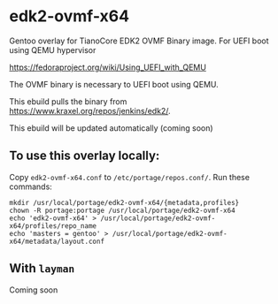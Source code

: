 # edk2-ovmf-x64
Gentoo overlay for TianoCore EDK2  OVMF Binary image. For UEFI boot using QEMU hypervisor

https://fedoraproject.org/wiki/Using_UEFI_with_QEMU

The OVMF binary is necessary to UEFI boot using QEMU.

This ebuild pulls the binary from https://www.kraxel.org/repos/jenkins/edk2/.


This ebuild will be updated automatically (coming soon)

## To use this overlay locally:

Copy `edk2-ovmf-x64.conf` to `/etc/portage/repos.conf/`.
Run these commands:
```
mkdir /usr/local/portage/edk2-ovmf-x64/{metadata,profiles}
chown -R portage:portage /usr/local/portage/edk2-ovmf-x64
echo 'edk2-ovmf-x64' > /usr/local/portage/edk2-ovmf-x64/profiles/repo_name
echo 'masters = gentoo' > /usr/local/portage/edk2-ovmf-x64/metadata/layout.conf
```


## With `layman`

Coming soon
